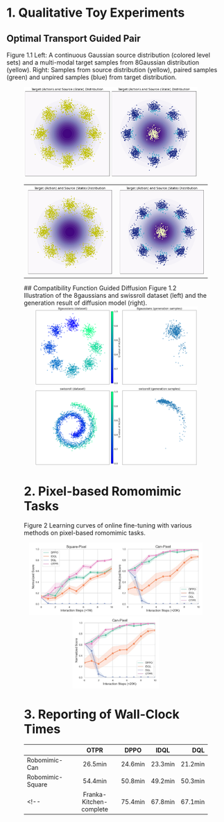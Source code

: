 # 1. Qualitative Toy Experiments
## Optimal Transport Guided Pair
Figure 1.1 Left: A continuous Gaussian source distribution (colored level sets) and a multi-modal target samples from 8Gaussian distribution (yellow). Right: Samples from source distribution (yellow), paired samples (green) and unpired samples (blue) from target distribution.
<figure class="third">
<img src="asset/t81.png" width="200"/><img src="asset/t813.png" width="200"/>
</figurer>
<table>
<tr>
<td><center><img src="asset/t81.png" width="200"/></center></td>
<td><center><img src="asset/t813.png" width="200"/></center></td>
</tr>
</table>
## Compatibility Function Guided Diffusion
Figure 1.2 Illustration of the 8gaussians and swissroll dataset (left) and the generation result of diffusion model (right).
<center class="half">
<img src="asset/t8d.png" width="200"/><img src="asset/t8s.png" width="175"/>
</center>
<center class="half">
<img src="asset/tsd.png" width="200"/><img src="asset/tss.png" width="175"/>
</center>


# 2. Pixel-based Romomimic Tasks
Figure 2 Learning curves of online fine-tuning with various methods on pixel-based romomimic tasks.
<center class="half">
<img src="asset/Exp1_square_pixel.jpg" width="200"/><img src="asset/Exp1_can_pixel.jpg" width="200"/><img src="asset/Exp1_can_pixel.jpg" width="200"/>
</center>

# 3. Reporting of Wall-Clock Times
|     | OTPR | DPPO     | IDQL| DQL |
| :---        |    :----:   |          :---: |   :---: | ---: |
| Robomimic-Can     | 26.5min      | 24.6min   | 23.3min| 21.2min |
| Robomimic-Square   | 54.4min        | 50.8min      | 49.2min| 50.3min |
<!-- | Franka-Kitchen-complete   | 75.4min      | 67.8min  | 67.1min | 64.1min | -->